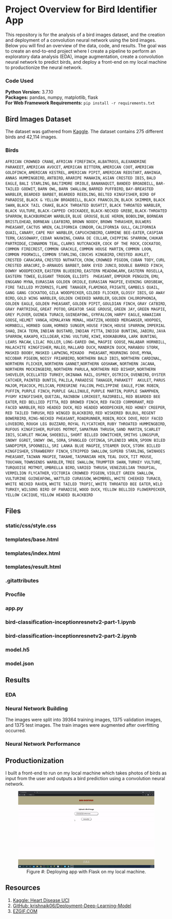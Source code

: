 # Project Overview for Bird Identifier App

This repository is for the analysis of a bird images dataset, and the creation and deployment of a convolution neural network using the bird images. Below you will find an overview of the data, code, and results. The goal was to create an end-to-end project where I create a pipeline to perform an exploratory data analysis (EDA), image augmentation, create a convolution neural network to predict birds, and deploy a front-end on my local machine to productionize the neural network.

### Code Used 

**Python Version:** 3.7.10 <br />
**Packages:** pandas, numpy, matplotlib, flask<br />
**For Web Framework Requirements:**  ```pip install -r requirements.txt```  

## Bird Images Dataset

The dataset was gathered from [Kaggle](https://www.kaggle.com/ronitf/heart-disease-uci). The dataset contains 275 different birds and 42,114 images.

### Birds

`AFRICAN CROWNED CRANE`, `AFRICAN FIREFINCH`, `ALBATROSS`, `ALEXANDRINE PARAKEET`, `AMERICAN AVOCET`, `AMERICAN BITTERN`, `AMERICAN COOT`, `AMERICAN GOLDFINCH`, `AMERICAN KESTREL`, `AMERICAN PIPIT`, `AMERICAN REDSTART`, `ANHINGA`, `ANNAS HUMMINGBIRD`, `ANTBIRD`, `ARARIPE MANAKIN`, `ASIAN CRESTED IBIS`, `BALD EAGLE`, `BALI STARLING`, `BALTIMORE ORIOLE`, `BANANAQUIT`, `BANDED BROADBILL`, `BAR-TAILED GODWIT`, `BARN OWL`, `BARN SWALLOW`, `BARRED PUFFBIRD`, `BAY-BREASTED WARBLER`, `BEARDED BARBET`, `BEARDED REEDLING`, `BELTED KINGFISHER`, `BIRD OF PARADISE`, `BLACK & YELLOW BROADBILL`, `BLACK FRANCOLIN`, `BLACK SKIMMER`, `BLACK SWAN`, `BLACK TAIL CRAKE`, `BLACK THROATED BUSHTIT`, `BLACK THROATED WARBLER`, `BLACK VULTURE`, `BLACK-CAPPED CHICKADEE`, `BLACK-NECKED GREBE`, `BLACK-THROATED SPARROW`, `BLACKBURNIAM WARBLER`, `BLUE GROUSE`, `BLUE HERON`, `BOBOLINK`, `BORNEAN BRISTLEHEAD`, `BORNEAN LEAFBIRD`, `BROWN NOODY`, `BROWN THRASHER`, `BULWERS PHEASANT`, `CACTUS WREN`, `CALIFORNIA CONDOR`, `CALIFORNIA GULL`, `CALIFORNIA QUAIL`, `CANARY`, `CAPE MAY WARBLER`, `CAPUCHINBIRD`, `CARMINE BEE-EATER`, `CASPIAN TERN`, `CASSOWARY`, `CEDAR WAXWING`, `CHARA DE COLLAR`, `CHIPPING SPARROW`, `CHUKAR PARTRIDGE`, `CINNAMON TEAL`, `CLARKS NUTCRACKER`, `COCK OF THE ROCK`, `COCKATOO`, `COMMON FIRECREST`, `COMMON GRACKLE`, `COMMON HOUSE MARTIN`, `COMMON LOON`, `COMMON POORWILL`, `COMMON STARLING`, `COUCHS KINGBIRD`, `CRESTED AUKLET`, `CRESTED CARACARA`, `CRESTED NUTHATCH`, `CROW`, `CROWNED PIGEON`, `CUBAN TODY`, `CURL CRESTED ARACURI`, `D-ARNAUDS BARBET`, `DARK EYED JUNCO`, `DOUBLE BARRED FINCH`, `DOWNY WOODPECKER`, `EASTERN BLUEBIRD`, `EASTERN MEADOWLARK`, `EASTERN ROSELLA`, `EASTERN TOWEE`, `ELEGANT TROGON`, `ELLIOTS  PHEASANT`, `EMPEROR PENGUIN`, `EMU`, `ENGGANO MYNA`, `EURASIAN GOLDEN ORIOLE`, `EURASIAN MAGPIE`, `EVENING GROSBEAK`, `FIRE TAILLED MYZORNIS`, `FLAME TANAGER`, `FLAMINGO`, `FRIGATE`, `GAMBELS QUAIL`, `GANG GANG COCKATOO`, `GILA WOODPECKER`, `GILDED FLICKER`, `GLOSSY IBIS`, `GO AWAY BIRD`, `GOLD WING WARBLER`, `GOLDEN CHEEKED WARBLER`, `GOLDEN CHLOROPHONIA`, `GOLDEN EAGLE`, `GOLDEN PHEASANT`, `GOLDEN PIPIT`, `GOULDIAN FINCH`, `GRAY CATBIRD`, `GRAY PARTRIDGE`, `GREAT POTOO`, `GREATOR SAGE GROUSE`, `GREEN JAY`, `GREEN MAGPIE`, `GREY PLOVER`, `GUINEA TURACO`, `GUINEAFOWL`, `GYRFALCON`, `HARPY EAGLE`, `HAWAIIAN GOOSE`, `HELMET VANGA`, `HIMALAYAN MONAL`, `HOATZIN`, `HOODED MERGANSER`, `HOOPOES`, `HORNBILL`, `HORNED GUAN`, `HORNED SUNGEM`, `HOUSE FINCH`, `HOUSE SPARROW`, `IMPERIAL SHAQ`, `INCA TERN`, `INDIAN BUSTARD`, `INDIAN PITTA`, `INDIGO BUNTING`, `JABIRU`, `JAVA SPARROW`, `KAKAPO`, `KILLDEAR`, `KING VULTURE`, `KIWI`, `KOOKABURRA`, `LARK BUNTING`, `LEARS MACAW`, `LILAC ROLLER`, `LONG-EARED OWL`, `MAGPIE GOOSE`, `MALABAR HORNBILL`, `MALACHITE KINGFISHER`, `MALEO`, `MALLARD DUCK`, `MANDRIN DUCK`, `MARABOU STORK`, `MASKED BOOBY`, `MASKED LAPWING`, `MIKADO  PHEASANT`, `MOURNING DOVE`, `MYNA`, `NICOBAR PIGEON`, `NOISY FRIARBIRD`, `NORTHERN BALD IBIS`, `NORTHERN CARDINAL`, `NORTHERN FLICKER`, `NORTHERN GANNET`,`NORTHERN GOSHAWK`, `NORTHERN JACANA`, `NORTHERN MOCKINGBIRD`, `NORTHERN PARULA`, `NORTHERN RED BISHOP`, `NORTHERN SHOVELER`, `OCELLATED TURKEY`, `OKINAWA RAIL`, `OSPREY`, `OSTRICH`, `OVENBIRD`, `OYSTER CATCHER`, `PAINTED BUNTIG`, `PALILA`, `PARADISE TANAGER`, `PARAKETT  AKULET`, `PARUS MAJOR`, `PEACOCK`, `PELICAN`, `PEREGRINE FALCON`, `PHILIPPINE EAGLE`, `PINK ROBIN`, `PUFFIN`, `PURPLE FINCH`, `PURPLE GALLINULE`, `PURPLE MARTIN`, `PURPLE SWAMPHEN`, `PYGMY KINGFISHER`, `QUETZAL`, `RAINBOW LORIKEET`, `RAZORBILL`, `RED BEARDED BEE EATER`, `RED BELLIED PITTA`, `RED BROWED FINCH`, `RED FACED CORMORANT`, `RED FACED WARBLER`, `RED HEADED DUCK`, `RED HEADED WOODPECKER`, `RED HONEY CREEPER`, `RED TAILED THRUSH`, `RED WINGED BLACKBIRD`, `RED WISKERED BULBUL`, `REGENT BOWERBIRD`, `RING-NECKED PHEASANT`, `ROADRUNNER`, `ROBIN`, `ROCK DOVE`, `ROSY FACED LOVEBIRD`, `ROUGH LEG BUZZARD`, `ROYAL FLYCATCHER`, `RUBY THROATED HUMMINGBIRD`, `RUFOUS KINGFISHER`, `RUFUOS MOTMOT`, `SAMATRAN THRUSH`, `SAND MARTIN`, `SCARLET IBIS`, `SCARLET MACAW`, `SHOEBILL`, `SHORT BILLED DOWITCHER`, `SMITHS LONGSPUR`, `SNOWY EGRET`, `SNOWY OWL`, `SORA`, `SPANGLED COTINGA`, `SPLENDID WREN`, `SPOON BILED SANDPIPER`, `SPOONBILL`, `SRI LANKA BLUE MAGPIE`, `STEAMER DUCK`, `STORK BILLED KINGFISHER`, `STRAWBERRY FINCH`, `STRIPPED SWALLOW`, `SUPERB STARLING`, `SWINHOES PHEASANT`, `TAIWAN MAGPIE`, `TAKAHE`, `TASMANIAN HEN`, `TEAL DUCK`, `TIT MOUSE`, `TOUCHAN`, `TOWNSENDS WARBLER`, `TREE SWALLOW`, `TRUMPTER SWAN`, `TURKEY VULTURE`, `TURQUOISE MOTMOT`, `UMBRELLA BIRD`, `VARIED THRUSH`, `VENEZUELIAN TROUPIAL`, `VERMILION FLYCATHER`, `VICTORIA CROWNED PIGEON`, `VIOLET GREEN SWALLOW`, `VULTURINE GUINEAFOWL`, `WATTLED CURASSOW`, `WHIMBREL`, `WHITE CHEEKED TURACO`, `WHITE NECKED RAVEN`, `WHITE TAILED TROPIC`, `WHITE THROATED BEE EATER`, `WILD TURKEY`, `WILSONS BIRD OF PARADISE`, `WOOD DUCK`, `YELLOW BELLIED FLOWERPECKER`, `YELLOW CACIQUE`, `YELLOW HEADED BLACKBIRD`

## Files

### static/css/style.css

### templates/base.html

### templates/index.html

### templates/result.html

### .gitattributes

### Procfile

### app.py

### bird-classification-inceptionresnetv2-part-1.ipynb

### bird-classification-inceptionresnetv2-part-2.ipynb

### model.h5

### model.json

## Results

### EDA

### Neural Network Building

The images were split into 39364 training images, 1375 validation images, and 1375 test images. The train images were augmented after overfitting occurred.

### Neural Network Performance

## Productionization

I built a front-end to run on my local machine which takes photos of birds as input from the user and outputs a bird prediction using a convolution neural network.

<div align="center">

<figure>
<img src="images/deployment3.gif"><br/>
  <figcaption>Figure #: Deploying app with Flask on my local machine.</figcaption>
</figure>

</div>

## Resources

1. [Kaggle: Heart Disease UCI](https://www.kaggle.com/ronitf/heart-disease-uci)
2. [GitHub: krishnaik06/Deployment-Deep-Learning-Model](https://github.com/krishnaik06/Deployment-Deep-Learning-Model)
3. [EZGIF.COM](https://ezgif.com/)
